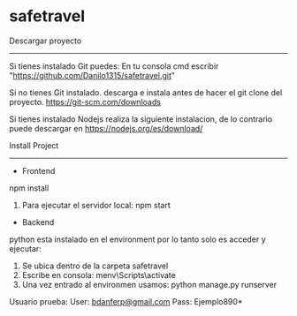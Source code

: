 # safetravel

Descargar proyecto
*******************************
Si tienes instalado Git puedes:
En tu consola cmd escribir "https://github.com/Danilo1315/safetravel.git"

Si no tienes Git instalado. descarga e instala antes de hacer el git clone del proyecto.
https://git-scm.com/downloads


Si tienes instalado Nodejs realiza la siguiente instalacion, de lo contrario
puede descargar en https://nodejs.org/es/download/

Install Project
********************************
* Frontend

npm install

1. Para ejecutar el servidor local: npm start

* Backend

python esta instalado en el environment por lo tanto solo es acceder y ejecutar:

1. Se ubica dentro de la carpeta safetravel
2. Escribe en consola: menv\Scripts\activate
3. Una vez entrado al environmen usamos: python manage.py runserver

Usuario prueba:
User: bdanferp@gmail.com
Pass: Ejemplo890*